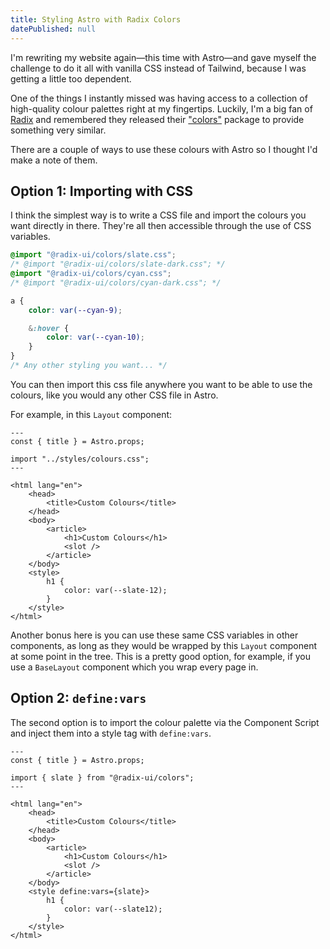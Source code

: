 ```yaml
---
title: Styling Astro with Radix Colors
datePublished: null
---
```


I'm rewriting my website again—this time with Astro—and gave myself the challenge to do it all with vanilla CSS instead of Tailwind, because I was getting a little too dependent.

One of the things I instantly missed was having access to a collection of high-quality colour palettes right at my fingertips. Luckily, I'm a big fan of [Radix](https://www.radix-ui.com) and remembered they released their ["colors"](https://www.radix-ui.com/colors) package to provide something very similar.

There are a couple of ways to use these colours with Astro so I thought I'd make a note of them.

## Option 1: Importing with CSS

I think the simplest way is to write a CSS file and import the colours you want directly in there. They're all then accessible through the use of CSS variables.

```css
@import "@radix-ui/colors/slate.css";
/* @import "@radix-ui/colors/slate-dark.css"; */
@import "@radix-ui/colors/cyan.css";
/* @import "@radix-ui/colors/cyan-dark.css"; */

a {
	color: var(--cyan-9);

	&:hover {
		color: var(--cyan-10);
	}
}
/* Any other styling you want... */
```

You can then import this css file anywhere you want to be able to use the colours, like you would any other CSS file in Astro.

For example, in this `Layout` component:

```tsx
---
const { title } = Astro.props;

import "../styles/colours.css";
---

<html lang="en">
	<head>
		<title>Custom Colours</title>
	</head>
	<body>
		<article>
			<h1>Custom Colours</h1>
			<slot />
		</article>
	</body>
	<style>
		h1 {
			color: var(--slate-12);
		}
	</style>
</html>
```

Another bonus here is you can use these same CSS variables in other components, as long as they would be wrapped by this `Layout` component at some point in the tree. This is a pretty good option, for example, if you use a `BaseLayout` component which you wrap every page in.

## Option 2: `define:vars`

The second option is to import the colour palette via the Component Script and inject them into a style tag with `define:vars`.

```tsx
---
const { title } = Astro.props;

import { slate } from "@radix-ui/colors";
---

<html lang="en">
	<head>
		<title>Custom Colours</title>
	</head>
	<body>
		<article>
			<h1>Custom Colours</h1>
			<slot />
		</article>
	</body>
	<style define:vars={slate}>
		h1 {
			color: var(--slate12);
		}
	</style>
</html>
```
